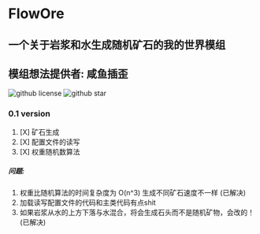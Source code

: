 
# FlowOre 
## 一个关于岩浆和水生成随机矿石的我的世界模组 
## 模组想法提供者: 咸鱼插歪 

![github license](https://img.shields.io/badge/license-MIT-blue.svg)
![github star](https://badgen.net/github/stars/YOM667/FlowOre)

### 0.1 version
1. [X] 矿石生成
2. [X] 配置文件的读写
3. [X] 权重随机数算法

##### 问题: 
1. 权重比随机算法的时间复杂度为 O(n^3) 生成不同矿石速度不一样 (已解决)
2. 加载读写配置文件的代码和主类代码有点shit
3. 如果岩浆从水的上方下落与水混合，将会生成石头而不是随机矿物，会改的！(已解决)
